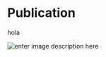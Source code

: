 # Publication
hola

![enter image description here](https://icons.iconarchive.com/icons/iconarchive/flat-fruit-soft/256/Apple-Yellow-Flat-icon.png)
